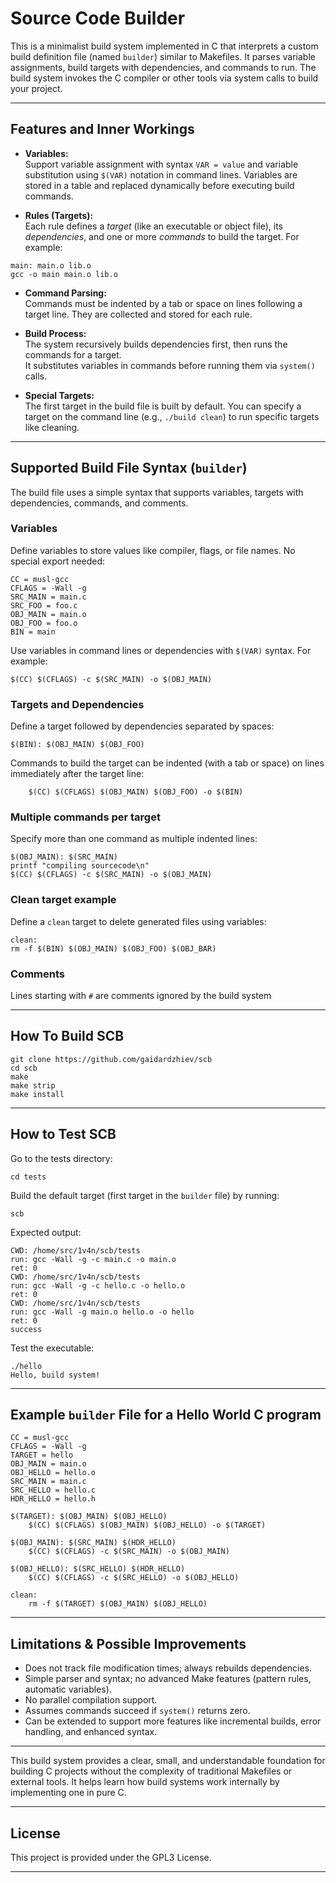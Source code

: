 # Source Code Builder

This is a minimalist build system implemented in C that interprets a custom build definition file (named `builder`) similar to Makefiles. It parses variable assignments, build targets with dependencies, and commands to run. The build system invokes the C compiler or other tools via system calls to build your project.

---

## Features and Inner Workings

- **Variables:**  
  Support variable assignment with syntax `VAR = value` and variable substitution using `$(VAR)` notation in command lines. Variables are stored in a table and replaced dynamically before executing build commands.

- **Rules (Targets):**  
  Each rule defines a *target* (like an executable or object file), its *dependencies*, and one or more *commands* to build the target. For example:

```
main: main.o lib.o
gcc -o main main.o lib.o
```

- **Command Parsing:**  
Commands must be indented by a tab or space on lines following a target line. They are collected and stored for each rule.

- **Build Process:**  
The system recursively builds dependencies first, then runs the commands for a target.  
It substitutes variables in commands before running them via `system()` calls.

- **Special Targets:**  
The first target in the build file is built by default. You can specify a target on the command line (e.g., `./build clean`) to run specific targets like cleaning.

---

## Supported Build File Syntax (`builder`)

The build file uses a simple syntax that supports variables, targets with dependencies, commands, and comments.

### Variables

Define variables to store values like compiler, flags, or file names. No special export needed:

```
CC = musl-gcc
CFLAGS = -Wall -g
SRC_MAIN = main.c
SRC_FOO = foo.c
OBJ_MAIN = main.o
OBJ_FOO = foo.o
BIN = main

```

Use variables in command lines or dependencies with `$(VAR)` syntax. For example:

```
$(CC) $(CFLAGS) -c $(SRC_MAIN) -o $(OBJ_MAIN)
```


### Targets and Dependencies

Define a target followed by dependencies separated by spaces:

```
$(BIN): $(OBJ_MAIN) $(OBJ_FOO)
```

Commands to build the target can be indented (with a tab or space) on lines immediately after the target line:

```
    $(CC) $(CFLAGS) $(OBJ_MAIN) $(OBJ_FOO) -o $(BIN)
```


### Multiple commands per target

Specify more than one command as multiple indented lines:

```
$(OBJ_MAIN): $(SRC_MAIN)
printf "compiling sourcecode\n"
$(CC) $(CFLAGS) -c $(SRC_MAIN) -o $(OBJ_MAIN)
```


### Clean target example

Define a `clean` target to delete generated files using variables:

```
clean:
rm -f $(BIN) $(OBJ_MAIN) $(OBJ_FOO) $(OBJ_BAR)
```


### Comments

Lines starting with `#` are comments ignored by the build system

---

## How To Build SCB

```
git clone https://github.com/gaidardzhiev/scb
cd scb
make
make strip
make install
```

---

## How to Test SCB
Go to the tests directory:
```
cd tests
```

Build the default target (first target in the `builder` file) by running:
```
scb
```

Expected output:
```
CWD: /home/src/1v4n/scb/tests
run: gcc -Wall -g -c main.c -o main.o
ret: 0
CWD: /home/src/1v4n/scb/tests
run: gcc -Wall -g -c hello.c -o hello.o
ret: 0
CWD: /home/src/1v4n/scb/tests
run: gcc -Wall -g main.o hello.o -o hello
ret: 0
success
```

Test the executable:
```
./hello
Hello, build system!
```

---

## Example `builder` File for a Hello World C program

```
CC = musl-gcc
CFLAGS = -Wall -g
TARGET = hello
OBJ_MAIN = main.o
OBJ_HELLO = hello.o
SRC_MAIN = main.c
SRC_HELLO = hello.c
HDR_HELLO = hello.h

$(TARGET): $(OBJ_MAIN) $(OBJ_HELLO)
    $(CC) $(CFLAGS) $(OBJ_MAIN) $(OBJ_HELLO) -o $(TARGET)

$(OBJ_MAIN): $(SRC_MAIN) $(HDR_HELLO)
    $(CC) $(CFLAGS) -c $(SRC_MAIN) -o $(OBJ_MAIN)

$(OBJ_HELLO): $(SRC_HELLO) $(HDR_HELLO)
    $(CC) $(CFLAGS) -c $(SRC_HELLO) -o $(OBJ_HELLO)

clean:
    rm -f $(TARGET) $(OBJ_MAIN) $(OBJ_HELLO)
```

---

## Limitations & Possible Improvements

- Does not track file modification times; always rebuilds dependencies.
- Simple parser and syntax; no advanced Make features (pattern rules, automatic variables).
- No parallel compilation support.
- Assumes commands succeed if `system()` returns zero.
- Can be extended to support more features like incremental builds, error handling, and enhanced syntax.

---

This build system provides a clear, small, and understandable foundation for building C projects without the complexity of traditional Makefiles or external tools. It helps learn how build systems work internally by implementing one in pure C.

---

## License

This project is provided under the GPL3 License.

---
